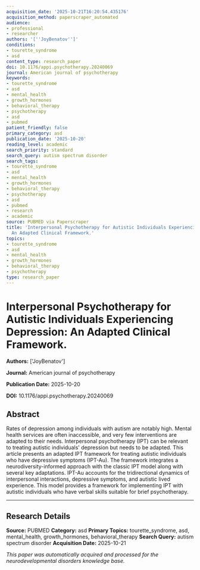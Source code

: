 ```yaml
---
acquisition_date: '2025-10-21T16:20:54.435176'
acquisition_method: paperscraper_automated
audience:
- professional
- researcher
authors: '[''JoyBenatov'']'
conditions:
- tourette_syndrome
- asd
content_type: research_paper
doi: 10.1176/appi.psychotherapy.20240069
journal: American journal of psychotherapy
keywords:
- tourette_syndrome
- asd
- mental_health
- growth_hormones
- behavioral_therapy
- psychotherapy
- asd
- pubmed
patient_friendly: false
primary_category: asd
publication_date: '2025-10-20'
reading_level: academic
search_priority: standard
search_query: autism spectrum disorder
search_tags:
- tourette_syndrome
- asd
- mental_health
- growth_hormones
- behavioral_therapy
- psychotherapy
- asd
- pubmed
- research
- academic
source: PUBMED via Paperscraper
title: 'Interpersonal Psychotherapy for Autistic Individuals Experiencing Depression:
  An Adapted Clinical Framework.'
topics:
- tourette_syndrome
- asd
- mental_health
- growth_hormones
- behavioral_therapy
- psychotherapy
type: research_paper
---
```


# Interpersonal Psychotherapy for Autistic Individuals Experiencing Depression: An Adapted Clinical Framework.

**Authors:** ['JoyBenatov']

**Journal:** American journal of psychotherapy

**Publication Date:** 2025-10-20

**DOI:** 10.1176/appi.psychotherapy.20240069

## Abstract

Rates of depression among individuals with autism are notably high. Mental health services are often inaccessible, and very few interventions are adapted to their needs. Interpersonal psychotherapy (IPT) can be relevant to treating autistic individuals' depression but needs to be adapted. This article presents an adapted IPT framework for treating autistic individuals who have depressive symptoms (IPT-Au). The framework integrates a neurodiversity-informed approach with the classic IPT model along with several key adaptations. IPT-Au accounts for the tridirectional dynamics of interpersonal interactions, depressive symptoms, and autistic lived experience. This model provides a framework for implementing IPT with autistic individuals who have verbal skills suitable for brief psychotherapy.

---

## Research Details

**Source:** PUBMED
**Category:** asd
**Primary Topics:** tourette_syndrome, asd, mental_health, growth_hormones, behavioral_therapy
**Search Query:** autism spectrum disorder
**Acquisition Date:** 2025-10-21

*This paper was automatically acquired and processed for the neurodevelopmental disorders knowledge base.*
